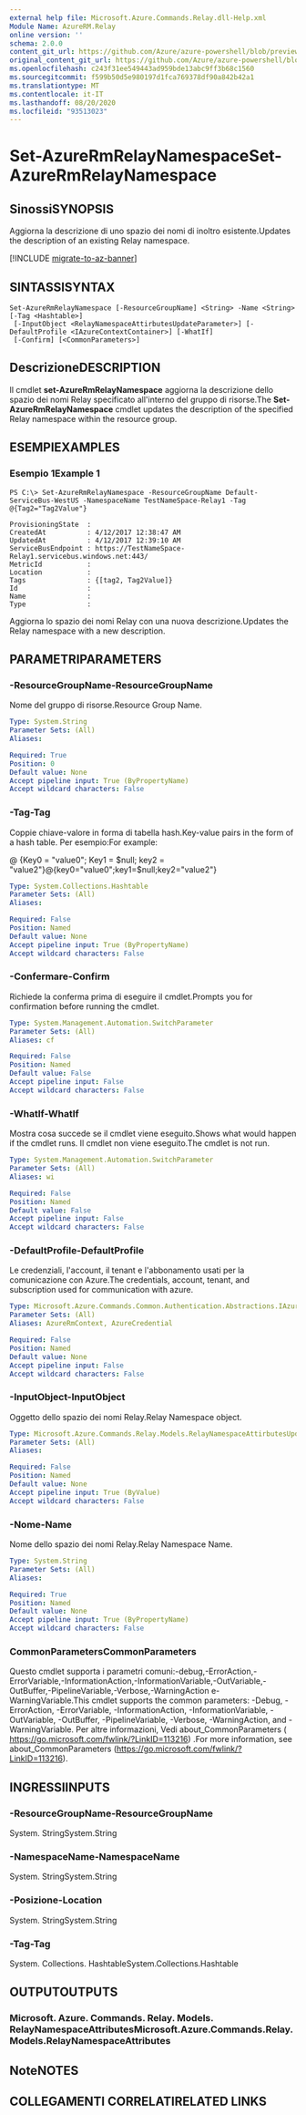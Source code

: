 ```yaml
---
external help file: Microsoft.Azure.Commands.Relay.dll-Help.xml
Module Name: AzureRM.Relay
online version: ''
schema: 2.0.0
content_git_url: https://github.com/Azure/azure-powershell/blob/preview/src/ResourceManager/Relay/Commands.Relay/help/Set-AzureRmRelayNamespace.md
original_content_git_url: https://github.com/Azure/azure-powershell/blob/preview/src/ResourceManager/Relay/Commands.Relay/help/Set-AzureRmRelayNamespace.md
ms.openlocfilehash: c243f31ee549443ad959bde13abc9ff3b68c1560
ms.sourcegitcommit: f599b50d5e980197d1fca769378df90a842b42a1
ms.translationtype: MT
ms.contentlocale: it-IT
ms.lasthandoff: 08/20/2020
ms.locfileid: "93513023"
---
```

# <span data-ttu-id="4a951-101">Set-AzureRmRelayNamespace</span><span class="sxs-lookup"><span data-stu-id="4a951-101">Set-AzureRmRelayNamespace</span></span>

## <span data-ttu-id="4a951-102">Sinossi</span><span class="sxs-lookup"><span data-stu-id="4a951-102">SYNOPSIS</span></span>
<span data-ttu-id="4a951-103">Aggiorna la descrizione di uno spazio dei nomi di inoltro esistente.</span><span class="sxs-lookup"><span data-stu-id="4a951-103">Updates the description of an existing Relay namespace.</span></span>

[!INCLUDE [migrate-to-az-banner](../../includes/migrate-to-az-banner.md)]

## <span data-ttu-id="4a951-104">SINTASSI</span><span class="sxs-lookup"><span data-stu-id="4a951-104">SYNTAX</span></span>

```
Set-AzureRmRelayNamespace [-ResourceGroupName] <String> -Name <String> [-Tag <Hashtable>]
 [-InputObject <RelayNamespaceAttirbutesUpdateParameter>] [-DefaultProfile <IAzureContextContainer>] [-WhatIf]
 [-Confirm] [<CommonParameters>]
```

## <span data-ttu-id="4a951-105">Descrizione</span><span class="sxs-lookup"><span data-stu-id="4a951-105">DESCRIPTION</span></span>
<span data-ttu-id="4a951-106">Il cmdlet **set-AzureRmRelayNamespace** aggiorna la descrizione dello spazio dei nomi Relay specificato all'interno del gruppo di risorse.</span><span class="sxs-lookup"><span data-stu-id="4a951-106">The **Set-AzureRmRelayNamespace** cmdlet updates the description of the specified Relay namespace within the resource group.</span></span>

## <span data-ttu-id="4a951-107">ESEMPI</span><span class="sxs-lookup"><span data-stu-id="4a951-107">EXAMPLES</span></span>

### <span data-ttu-id="4a951-108">Esempio 1</span><span class="sxs-lookup"><span data-stu-id="4a951-108">Example 1</span></span>
```
PS C:\> Set-AzureRmRelayNamespace -ResourceGroupName Default-ServiceBus-WestUS -NamespaceName TestNameSpace-Relay1 -Tag @{Tag2="Tag2Value"}

ProvisioningState  :
CreatedAt          : 4/12/2017 12:38:47 AM
UpdatedAt          : 4/12/2017 12:39:10 AM
ServiceBusEndpoint : https://TestNameSpace-Relay1.servicebus.windows.net:443/
MetricId           :
Location           :
Tags               : {[tag2, Tag2Value]}
Id                 :
Name               :
Type               :
```

<span data-ttu-id="4a951-109">Aggiorna lo spazio dei nomi Relay con una nuova descrizione.</span><span class="sxs-lookup"><span data-stu-id="4a951-109">Updates the Relay namespace with a new description.</span></span>

## <span data-ttu-id="4a951-110">PARAMETRI</span><span class="sxs-lookup"><span data-stu-id="4a951-110">PARAMETERS</span></span>

### <span data-ttu-id="4a951-111">-ResourceGroupName</span><span class="sxs-lookup"><span data-stu-id="4a951-111">-ResourceGroupName</span></span>
<span data-ttu-id="4a951-112">Nome del gruppo di risorse.</span><span class="sxs-lookup"><span data-stu-id="4a951-112">Resource Group Name.</span></span>

```yaml
Type: System.String
Parameter Sets: (All)
Aliases: 

Required: True
Position: 0
Default value: None
Accept pipeline input: True (ByPropertyName)
Accept wildcard characters: False
```

### <span data-ttu-id="4a951-113">-Tag</span><span class="sxs-lookup"><span data-stu-id="4a951-113">-Tag</span></span>
<span data-ttu-id="4a951-114">Coppie chiave-valore in forma di tabella hash.</span><span class="sxs-lookup"><span data-stu-id="4a951-114">Key-value pairs in the form of a hash table.</span></span> <span data-ttu-id="4a951-115">Per esempio:</span><span class="sxs-lookup"><span data-stu-id="4a951-115">For example:</span></span>

<span data-ttu-id="4a951-116">@ {Key0 = "value0"; Key1 = $null; key2 = "value2"}</span><span class="sxs-lookup"><span data-stu-id="4a951-116">@{key0="value0";key1=$null;key2="value2"}</span></span>

```yaml
Type: System.Collections.Hashtable
Parameter Sets: (All)
Aliases: 

Required: False
Position: Named
Default value: None
Accept pipeline input: True (ByPropertyName)
Accept wildcard characters: False
```

### <span data-ttu-id="4a951-117">-Confermare</span><span class="sxs-lookup"><span data-stu-id="4a951-117">-Confirm</span></span>
<span data-ttu-id="4a951-118">Richiede la conferma prima di eseguire il cmdlet.</span><span class="sxs-lookup"><span data-stu-id="4a951-118">Prompts you for confirmation before running the cmdlet.</span></span>

```yaml
Type: System.Management.Automation.SwitchParameter
Parameter Sets: (All)
Aliases: cf

Required: False
Position: Named
Default value: False
Accept pipeline input: False
Accept wildcard characters: False
```

### <span data-ttu-id="4a951-119">-WhatIf</span><span class="sxs-lookup"><span data-stu-id="4a951-119">-WhatIf</span></span>
<span data-ttu-id="4a951-120">Mostra cosa succede se il cmdlet viene eseguito.</span><span class="sxs-lookup"><span data-stu-id="4a951-120">Shows what would happen if the cmdlet runs.</span></span>
<span data-ttu-id="4a951-121">Il cmdlet non viene eseguito.</span><span class="sxs-lookup"><span data-stu-id="4a951-121">The cmdlet is not run.</span></span>

```yaml
Type: System.Management.Automation.SwitchParameter
Parameter Sets: (All)
Aliases: wi

Required: False
Position: Named
Default value: False
Accept pipeline input: False
Accept wildcard characters: False
```

### <span data-ttu-id="4a951-122">-DefaultProfile</span><span class="sxs-lookup"><span data-stu-id="4a951-122">-DefaultProfile</span></span>
<span data-ttu-id="4a951-123">Le credenziali, l'account, il tenant e l'abbonamento usati per la comunicazione con Azure.</span><span class="sxs-lookup"><span data-stu-id="4a951-123">The credentials, account, tenant, and subscription used for communication with azure.</span></span>

```yaml
Type: Microsoft.Azure.Commands.Common.Authentication.Abstractions.IAzureContextContainer
Parameter Sets: (All)
Aliases: AzureRmContext, AzureCredential

Required: False
Position: Named
Default value: None
Accept pipeline input: False
Accept wildcard characters: False
```

### <span data-ttu-id="4a951-124">-InputObject</span><span class="sxs-lookup"><span data-stu-id="4a951-124">-InputObject</span></span>
<span data-ttu-id="4a951-125">Oggetto dello spazio dei nomi Relay.</span><span class="sxs-lookup"><span data-stu-id="4a951-125">Relay Namespace object.</span></span>

```yaml
Type: Microsoft.Azure.Commands.Relay.Models.RelayNamespaceAttirbutesUpdateParameter
Parameter Sets: (All)
Aliases: 

Required: False
Position: Named
Default value: None
Accept pipeline input: True (ByValue)
Accept wildcard characters: False
```

### <span data-ttu-id="4a951-126">-Nome</span><span class="sxs-lookup"><span data-stu-id="4a951-126">-Name</span></span>
<span data-ttu-id="4a951-127">Nome dello spazio dei nomi Relay.</span><span class="sxs-lookup"><span data-stu-id="4a951-127">Relay Namespace Name.</span></span>

```yaml
Type: System.String
Parameter Sets: (All)
Aliases: 

Required: True
Position: Named
Default value: None
Accept pipeline input: True (ByPropertyName)
Accept wildcard characters: False
```

### <span data-ttu-id="4a951-128">CommonParameters</span><span class="sxs-lookup"><span data-stu-id="4a951-128">CommonParameters</span></span>
<span data-ttu-id="4a951-129">Questo cmdlet supporta i parametri comuni:-debug,-ErrorAction,-ErrorVariable,-InformationAction,-InformationVariable,-OutVariable,-OutBuffer,-PipelineVariable,-Verbose,-WarningAction e-WarningVariable.</span><span class="sxs-lookup"><span data-stu-id="4a951-129">This cmdlet supports the common parameters: -Debug, -ErrorAction, -ErrorVariable, -InformationAction, -InformationVariable, -OutVariable, -OutBuffer, -PipelineVariable, -Verbose, -WarningAction, and -WarningVariable.</span></span> <span data-ttu-id="4a951-130">Per altre informazioni, Vedi about_CommonParameters ( https://go.microsoft.com/fwlink/?LinkID=113216) .</span><span class="sxs-lookup"><span data-stu-id="4a951-130">For more information, see about_CommonParameters (https://go.microsoft.com/fwlink/?LinkID=113216).</span></span>

## <span data-ttu-id="4a951-131">INGRESSI</span><span class="sxs-lookup"><span data-stu-id="4a951-131">INPUTS</span></span>

### <span data-ttu-id="4a951-132">-ResourceGroupName</span><span class="sxs-lookup"><span data-stu-id="4a951-132">-ResourceGroupName</span></span>
 <span data-ttu-id="4a951-133">System. String</span><span class="sxs-lookup"><span data-stu-id="4a951-133">System.String</span></span>

### <span data-ttu-id="4a951-134">-NamespaceName</span><span class="sxs-lookup"><span data-stu-id="4a951-134">-NamespaceName</span></span>
 <span data-ttu-id="4a951-135">System. String</span><span class="sxs-lookup"><span data-stu-id="4a951-135">System.String</span></span>

### <span data-ttu-id="4a951-136">-Posizione</span><span class="sxs-lookup"><span data-stu-id="4a951-136">-Location</span></span>
 <span data-ttu-id="4a951-137">System. String</span><span class="sxs-lookup"><span data-stu-id="4a951-137">System.String</span></span>

### <span data-ttu-id="4a951-138">-Tag</span><span class="sxs-lookup"><span data-stu-id="4a951-138">-Tag</span></span>
 <span data-ttu-id="4a951-139">System. Collections. Hashtable</span><span class="sxs-lookup"><span data-stu-id="4a951-139">System.Collections.Hashtable</span></span>

## <span data-ttu-id="4a951-140">OUTPUT</span><span class="sxs-lookup"><span data-stu-id="4a951-140">OUTPUTS</span></span>

### <span data-ttu-id="4a951-141">Microsoft. Azure. Commands. Relay. Models. RelayNamespaceAttributes</span><span class="sxs-lookup"><span data-stu-id="4a951-141">Microsoft.Azure.Commands.Relay.Models.RelayNamespaceAttributes</span></span>

## <span data-ttu-id="4a951-142">Note</span><span class="sxs-lookup"><span data-stu-id="4a951-142">NOTES</span></span>

## <span data-ttu-id="4a951-143">COLLEGAMENTI CORRELATI</span><span class="sxs-lookup"><span data-stu-id="4a951-143">RELATED LINKS</span></span>

